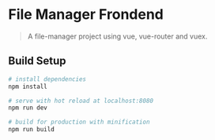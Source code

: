 # File Manager Frondend

> A file-manager project using vue, vue-router and vuex.

## Build Setup

``` bash
# install dependencies
npm install

# serve with hot reload at localhost:8080
npm run dev

# build for production with minification
npm run build

```
